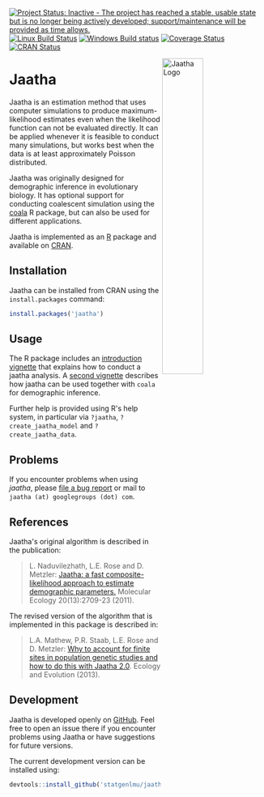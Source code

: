 [![Project Status: Inactive - The project has reached a stable, usable state but is no longer being actively developed; support/maintenance will be provided as time allows.](http://www.repostatus.org/badges/latest/inactive.svg)](https://www.repostatus.org/)
[![Linux Build Status](https://travis-ci.org/statgenlmu/jaatha.svg?branch=master)](https://travis-ci.org/statgenlmu/jaatha) 
[![Windows Build status](https://ci.appveyor.com/api/projects/status/g4adpum1pkyn7ajn/branch/master?svg=true)](https://ci.appveyor.com/project/paulstaab/jaatha/branch/master)
[![Coverage Status](https://coveralls.io/repos/statgenlmu/jaatha/badge.svg?branch=master&service=github)](https://coveralls.io/github/statgenlmu/jaatha?branch=master)
[![CRAN Status](http://www.r-pkg.org/badges/version/jaatha)](https://cran.r-project.org/package=jaatha)

<img align="right" alt="Jaatha Logo" width="40%" height="40%" src="https://raw.githubusercontent.com/statgenlmu/jaatha/master/misc/logo.png">


Jaatha
======

Jaatha is an estimation method that uses computer simulations to produce
maximum-likelihood estimates even when the likelihood function can not be
evaluated directly. It can be applied whenever it is feasible to conduct many
simulations, but works best when the data is at least approximately Poisson
distributed.

Jaatha was originally designed for demographic inference in evolutionary
biology. It has optional support for conducting coalescent simulation using
the [coala](https://github.com/statgenlmu/coala) R package, but can also be 
used for different applications.

Jaatha is implemented as an [R](https://www.r-project.org) package and available on
[CRAN](https://cran.r-project.org/package=jaatha).



Installation
------------

Jaatha can be installed from CRAN using the `install.packages` command:

```R
install.packages('jaatha')
```


Usage
-----

The R package includes an 
[introduction vignette](https://cran.r-project.org/package=jaatha/vignettes/jaatha-intro.html) 
that explains how to conduct a jaatha analysis. 
A [second vignette](https://cran.r-project.org/package=jaatha/vignettes/jaatha-evolution.html) 
describes how jaatha can be used together with `coala` for demographic inference.

Further help is provided using R's help system, in particular via `?jaatha`,
`?create_jaatha_model` and `?create_jaatha_data`.


Problems
--------
If you encounter problems when using _jaatha_, please 
[file a bug report](https://github.com/statgenlmu/jaatha/issues) or mail to
`jaatha (at) googlegroups (dot) com`.


References
----------

Jaatha's original algorithm is described in the publication:

> L. Naduvilezhath, L.E. Rose and D. Metzler:
> [Jaatha: a fast composite-likelihood approach to estimate demographic
> parameters.](https://onlinelibrary.wiley.com/doi/10.1111/j.1365-294X.2011.05131.x)
> Molecular Ecology 20(13):2709-23 (2011).

The revised version of the algorithm that is implemented in this package 
is described in:

> L.A. Mathew, P.R. Staab, L.E. Rose and D. Metzler:
> [Why to account for finite sites in population genetic studies and 
> how to do this with Jaatha 2.0](https://onlinelibrary.wiley.com/doi/abs/10.1002/ece3.722). 
> Ecology and Evolution (2013).



Development
-----------

Jaatha is developed openly on [GitHub](https://github.com/statgenlmu/jaatha). 
Feel free to open an issue there if you encounter problems using Jaatha or 
have suggestions for future versions.

The current development version can be installed using:

```R
devtools::install_github('statgenlmu/jaatha')
```

